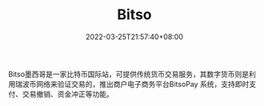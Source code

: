 ﻿---
weight: 
title: "Bitso"
description: "Bitso墨西哥是一家比特币国际站，可提供传统货币交易服务，其数字货币则是利用瑞波币网络来验证交易的，推出商户电子商务平台BitsoPay 系统，支持即时支付、交易撤销、资金冲正等..."
date: 2022-03-25T21:57:40+08:00
lastmod: 2022-03-25T16:45:40+08:00
draft: false
authors: ["Metabd"]
featuredImage: "bitso.webp"
link: ""
tags: ["交易所","Bitso"]
categories: ["navigation"]
navigation: ["交易所"]
lightgallery: true
toc: true
pinned: false
recommend: false
recommend1: false
---
Bitso墨西哥是一家比特币国际站，可提供传统货币交易服务，其数字货币则是利用瑞波币网络来验证交易的，推出商户电子商务平台BitsoPay 系统，支持即时支付、交易撤销、资金冲正等功能。
